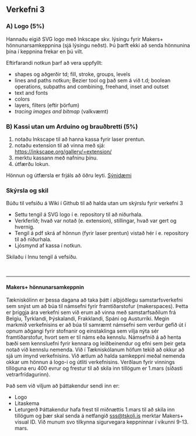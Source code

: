 ## Verkefni 3 

### A) Logo (5%)  
Hannaðu eigið SVG logo með Inkscape skv. lýsingu fyrir Makers+ hönnunarsamkeppnina (sjá lýsingu neðst).
Þú þarft ekki að senda hönnunina þína í keppnina frekar en þú vilt.

Eftirfarandi notkun þarf að vera uppfyllt:

* shapes og aðgerðir td; fill, stroke, groups, levels 
* lines and paths notkun; Bezier tool og það sem á við t.d; boolean operations, subpaths and combining, freehand, inset and outset
* text and fonts
* colors
* layers, filters (eftir þörfum)
* _tracing images and bitmap_ (valkvæmt)

### B) Kassi utan um Arduino og brauðbretti (5%) 

1. notaðu Inkscape til að hanna kassa fyrir laser prentun.
1. notaðu extension til að vinna með sjá: https://inkscape.org/gallery/=extension/
1. merktu kassann með nafninu þínu.
1. útfærðu lokun. 

Hönnun og útfærsla er frjáls að öðru leyti.
[Sýnidæmi](https://github.com/tolvubraut/VESM-Haust19-ArduinoKassi/wiki/Verkefni-3.2)

### Skýrsla og skil 
Búðu til vefsíðu á Wiki í Github til að halda utan um skýrslu fyrir verkefni 3

* Settu tengil á SVG logo í e. repository til að niðurhala.
* Verkferlið; hvað var notað (e. extension), stillingar, hvað var gert og hvernig.
* Tengil á pdf skrá af hönnun (fyrir laser prentun) vistað hér í e. repository til að niðurhala.
* Ljósmynd af kassa í notkun.

Skilaðu í Innu tengil á vefsíðu.

<br>

---

#### Makers+ hönnunarsamkeppnin
Tækniskólinn er þessa dagana að taka þátt í alþjóðlegu samstarfsverkefni sem snýst um að búa til námsefni fyrir framtíðarstofur (makerspaces). Þetta er þriggja ára verkefni sem við erum að vinna með samstarfsaðilum frá Belgíu, Tyrklandi, Þýskalandi, Frakklandi, Spáni og Austurríki.
Megin markmið verkefnisins er að búa til samræmt námsefni sem verður gefið út í opnum aðgangi fyrir stofnanir og einstaklinga sem vilja nýta sér framtíðarstofur, hvort sem er til náms eða kennslu. Námsefnið á að henta bæði sem kennsluefni fyrir kennara og leiðbeinendur og efni sem þeir geta notað við kennslu nemenda.
Við í Tækniskólanum höfum tekið að okkur að sjá um ímynd verkefnisins. Við ætlum að halda samkeppni meðal nemenda okkar um hönnun á logo-i og útliti verkefnisins. Verðlaun fyrir vinnings tillöguna eru 400 evrur og frestur til að skila inn tillögum er 1.mars (síðasti vetrarfrídagurinn).

Það sem við viljum að þáttakendur sendi inn er:
* Logo
* Litaskema
* Leturgerð
Þáttakendur hafa frest til miðnættis 1.mars til að skila inn tillögum og þær skal senda á netfangið sss@tskoli.is merktar Makers+ visual ID. Við munum svo tilkynna sigurvegara keppninnar í vikunni 9-13. mars.

